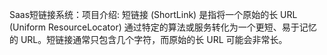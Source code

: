 Saas短链接系统：项目介绍: 短链接 (ShortLink) 是指将一个原始的长 URL (Uniform ResourceLocator) 通过特定的算法或服务转化为一个更短、易于记忆的 URL。短链接通常只包含几个字符，而原始的长 URL 可能会非常长。
